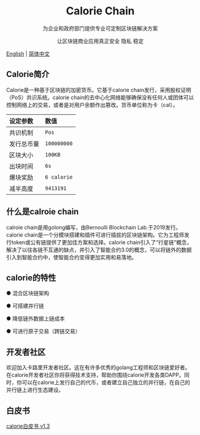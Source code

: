 <h1 align="center">Calorie Chain</h1>

<div align="center">

为企业和政府部门提供专业可定制区块链解决方案   

让区块链商业应用真正安全 隐私 稳定

</div>



[English](./README.md) | [简体中文](./README-zh_CN.md)



## Calorie简介

Calorie是一种基于区块链的加密货币。它基于calorie chain发行，采用股权证明（PoS）共识系统。calorie chain的去中心化网络能够确保没有任何人或团体可以控制网络上的交易，或者是对用户余额作出篡改。货币单位称为卡（cal）。


| **设定参数** | **数值** |
|:-----------|:-----------|
| 共识机制 | `Pos` |
| 发行总币量 | `100000000` |
| 区块大小 | `100KB` |
| 出块时间 | `6s` |
| 爆块奖励 | `6 calorie` |
| 减半高度 | `9413191` |

## 什么是calroie chain 

calroie chain是用golong编写，由Bernoulli Blockchain Lab.于2019发行。
calorie chain是一个分模块搭建和插件可进行插拔的区块链架构。它为工程师发行token或公有链提供了更加佳方案和选择。calorie chain引入了“行星链”概念，解决了以往各链不互通的缺点，并引入了智能合约3.0的概念，可以将链外的数据引入到智能合约中，使智能合约变得更加实用和易落地。



## calorie的特性

● 混合区块链架构

● 可搭建并行链

● 降低链外数据上链成本

● 可进行原子交易（跨链交易）



## 开发者社区

欢迎加入卡路里开发者社区。这在有许多优秀的golang工程师和区块链爱好者。在calorie开发者社区你将获得技术支持，帮助你围绕calorie开发各类DAPP。同时，你可以在calorie上发行自己的代币，或者建立自己独立的并行链，在自己的并行链上进行生态建设。



## 白皮书

[calorie白皮书 v1.3](./white-paper_CN.pdf)

